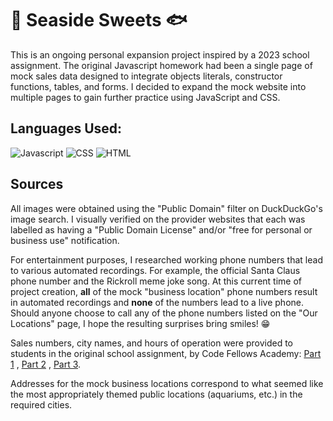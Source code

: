 # 🪸 Seaside Sweets 🐟

This is an ongoing personal expansion project inspired by a 2023 school assignment.  The original Javascript homework had been a single page of mock sales data designed to integrate objects literals, constructor functions, tables, and forms.  I decided to expand the mock website into multiple pages to gain further practice using JavaScript and CSS.

## Languages Used:

![Javascript](https://img.shields.io/badge/JavaScript-323330?style=for-the-badge&logo=javascript&logoColor=F7DF1E)
![CSS](    https://img.shields.io/badge/CSS3-1572B6?style=for-the-badge&logo=css3&logoColor=white)
![HTML](https://img.shields.io/badge/HTML5-E34F26?style=for-the-badge&logo=html5&logoColor=white)

## Sources

All images were obtained using the "Public Domain" filter on DuckDuckGo's image search. I visually verified on the provider websites that each was labelled as having a "Public Domain License" and/or "free for personal or business use" notification.

For entertainment purposes, I researched working phone numbers that lead to various automated recordings.  For example, the official Santa Claus phone number and the Rickroll meme joke song.  At this current time of project creation, **all** of the mock "business location" phone numbers result in automated recordings and **none** of the numbers lead to a live phone.  Should anyone choose to call any of the phone numbers listed on the "Our Locations" page, I hope the resulting surprises bring smiles! 😁

Sales numbers, city names, and hours of operation were provided to students in the original school assignment, by Code Fellows Academy:  [Part 1](https://codefellows.github.io/code-201-guide/curriculum/class-06/lab/) , [Part 2](https://codefellows.github.io/code-201-guide/curriculum/class-07/lab/) , [Part 3](https://codefellows.github.io/code-201-guide/curriculum/class-09/lab/).

Addresses for the mock business locations correspond to what seemed like the most appropriately themed public locations (aquariums, etc.) in the required cities.
